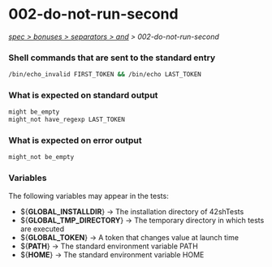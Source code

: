 # 002-do-not-run-second

*[spec > bonuses > separators > and](..) > 002-do-not-run-second*

### Shell commands that are sent to the standard entry

```bash
/bin/echo_invalid FIRST_TOKEN && /bin/echo LAST_TOKEN

```

### What is expected on standard output

```bash
might be_empty
might_not have_regexp LAST_TOKEN

```

### What is expected on error output

```bash
might_not be_empty

```

### Variables

The following variables may appear in the tests:

* ${**GLOBAL_INSTALLDIR**} -> The installation directory of 42shTests
* ${**GLOBAL_TMP_DIRECTORY**} -> The temporary directory in which tests are executed
* ${**GLOBAL_TOKEN**} -> A token that changes value at launch time
* ${**PATH**} -> The standard environment variable PATH
* ${**HOME**} -> The standard environment variable HOME
